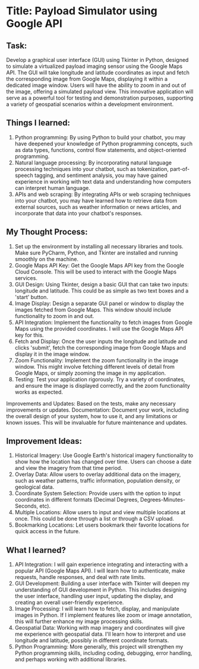# Title: Payload Simulator using Google API

## Task:
Develop a graphical user interface (GUI) using Tkinter in Python, designed to simulate a virtualized payload imaging sensor using the Google Maps API. The GUI will take longitude and latitude coordinates as input and fetch the corresponding image from Google Maps, displaying it within a dedicated image window. Users will have the ability to zoom in and out of the image, offering a simulated payload view. This innovative application will serve as a powerful tool for testing and demonstration purposes, supporting a variety of geospatial scenarios within a development environment.

## Things I learned:
1. Python programming: By using Python to build your chatbot, you may have deepened your knowledge of Python programming concepts, such as data types, functions, control flow statements, and object-oriented programming.
2. Natural language processing: By incorporating natural language processing techniques into your chatbot, such as tokenization, part-of-speech tagging, and sentiment analysis, you may have gained experience in working with text data and understanding how computers can interpret human language.
3. APIs and web scraping: By integrating APIs or web scraping techniques into your chatbot, you may have learned how to retrieve data from external sources, such as weather information or news articles, and incorporate that data into your chatbot's responses.

## My Thought Process:
1. Set up the environment by installing all necessary libraries and tools. Make sure PyCharm, Python, and Tkinter are installed and running smoothly on the machine.
2. Google Maps API Key:
Get the Google Maps API key from the Google Cloud Console. This will be used to interact with the Google Maps services.
3. GUI Design:
Using Tkinter, design a basic GUI that can take two inputs: longitude and latitude. This could be as simple as two text boxes and a 'start' button.
4. Image Display:
Design a separate GUI panel or window to display the images fetched from Google Maps. This window should include functionality to zoom in and out.
5. API Integration:
Implement the functionality to fetch images from Google Maps using the provided coordinates. I will use the Google Maps API key for this.
6. Fetch and Display:
Once the user inputs the longitude and latitude and clicks 'submit', fetch the corresponding image from Google Maps and display it in the image window.
7. Zoom Functionality:
Implement the zoom functionality in the image window. This might involve fetching different levels of detail from Google Maps, or simply zooming the image in my application.
8. Testing:
Test your application rigorously. Try a variety of coordinates, and ensure the image is displayed correctly, and the zoom functionality works as expected.

Improvements and Updates:
Based on the tests, make any necessary improvements or updates.
Documentation:
Document your work, including the overall design of your system, how to use it, and any limitations or known issues. This will be invaluable for future maintenance and updates.

## Improvement Ideas:
1. Historical Imagery: Use Google Earth's historical imagery functionality to show how the location has changed over time. Users can choose a date and view the imagery from that time period.
2. Overlay Data: Allow users to overlay additional data on the imagery, such as weather patterns, traffic information, population density, or geological data.
3. Coordinate System Selection: Provide users with the option to input coordinates in different formats (Decimal Degrees, Degrees-Minutes-Seconds, etc).
4. Multiple Locations: Allow users to input and view multiple locations at once. This could be done through a list or through a CSV upload.
5. Bookmarking Locations: Let users bookmark their favorite locations for quick access in the future.

## What I learned?
1. API Integration: I will gain experience integrating and interacting with a popular API (Google Maps API). I will learn how to authenticate, make requests, handle responses, and deal with rate limits.
2. GUI Development: Building a user interface with Tkinter will deepen my understanding of GUI development in Python. This includes designing the user interface, handling user input, updating the display, and creating an overall user-friendly experience.
3. Image Processing: I will learn how to fetch, display, and manipulate images in Python. If I implement features like zoom or image annotation, this will further enhance my image processing skills.
4. Geospatial Data: Working with map imagery and coordinates will give me experience with geospatial data. I'll learn how to interpret and use longitude and latitude, possibly in different coordinate formats.
5. Python Programming: More generally, this project will strengthen my Python programming skills, including coding, debugging, error handling, and perhaps working with additional libraries.

